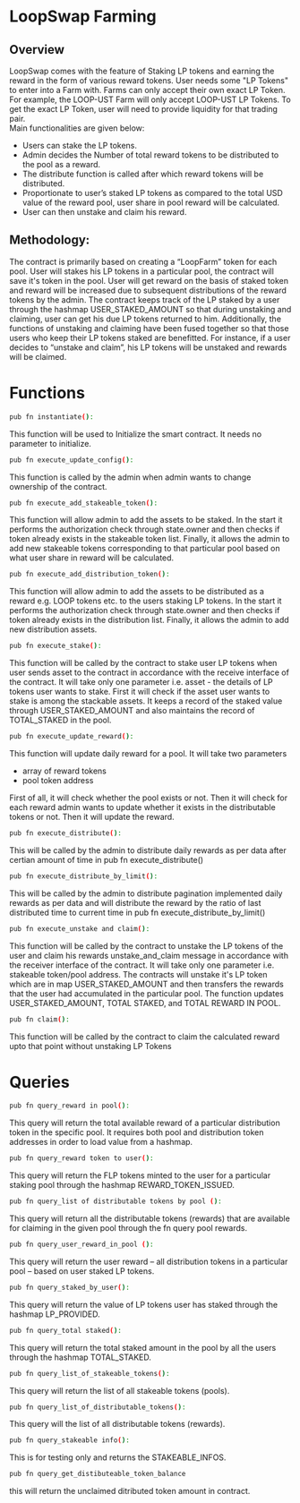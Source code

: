 # LoopSwap Farming

## Overview
  LoopSwap comes with the feature of Staking LP tokens and earning the reward in the 
form of various reward tokens. 
User needs some "LP Tokens" to enter into a Farm with. Farms can only accept their 
own exact LP Token. For example, the LOOP-UST Farm will only accept LOOP-UST 
LP Tokens. To get the exact LP Token, user will need to provide liquidity for that trading 
pair.  
Main functionalities are given below: 
-  Users can stake the LP tokens. 
-  Admin decides the Number of total reward tokens to be distributed to the pool 
as a reward. 
- The distribute function is called after which reward tokens will be distributed. 
- Proportionate to user’s staked LP tokens as compared to the total USD value of 
the reward pool, user share in pool reward will be calculated. 
-  User can then unstake and claim his reward. 

## Methodology:

  The contract is primarily based on creating a “LoopFarm” token for each pool. User 
will stakes his LP tokens in a particular pool, the contract will save it's token in the
pool. User will get reward on the basis of staked token and reward will be increased
due to subsequent distributions of the reward tokens by the admin. 
The contract keeps track of the LP staked by a user through the hashmap USER_STAKED_AMOUNT 
so that during unstaking and claiming, user can get his due LP tokens returned to him. 
Additionally, the functions of unstaking and claiming have been fused together so that 
those users who keep their LP tokens staked are benefitted. For instance, if a user 
decides to “unstake and claim”, his LP tokens will be unstaked and rewards will be 
claimed.


# Functions

```sh
pub fn instantiate():
```

This function will be used to Initialize the smart contract. It needs no parameter to 
initialize. 

```sh
pub fn execute_update_config():
```

This function is called by the admin when admin wants to change ownership of the 
contract.

```sh
pub fn execute_add_stakeable_token():
```
This function will allow admin to add the assets to be staked. In the start it performs the 
authorization check through state.owner and then checks if token already exists in 
the stakeable token list. Finally, it allows the admin to add new stakeable tokens 
corresponding to that particular pool based on what user share in reward will be calculated.

```sh
pub fn execute_add_distribution_token():
```
This function will allow admin to add the assets to be distributed as a reward e.g. LOOP 
tokens etc. to the users staking LP tokens. In the start it performs the authorization check 
through state.owner and then checks if token already exists in the distribution list. 
Finally, it allows the admin to add new distribution assets.

```sh
pub fn execute_stake():
```
This function will be called by the contract to stake user LP tokens when user sends 
asset to the contract in accordance with the receive interface of the contract. 
It will take only one parameter i.e. asset - the details of LP tokens user wants to stake. 
First it will check if the asset user wants to stake is among the stackable assets. It keeps 
a record of the staked value through USER_STAKED_AMOUNT and also maintains the record of 
TOTAL_STAKED in the pool. 

```sh
pub fn execute_update_reward():
```
This function will update daily reward for a pool. 
It will take two parameters  
- array of reward tokens 
- pool token address 
 
First of all, it will check whether the pool exists or not. Then it will check for each 
reward admin wants to update whether it exists in the distributable tokens or not. Then it
will update the reward.

```sh
pub fn execute_distribute():
```
This will be called by the admin to distribute daily rewards as per data after certian amount 
of time in pub fn execute_distribute()

```sh
pub fn execute_distribute_by_limit():
```
This will be called by the admin to distribute pagination implemented daily rewards as per data 
and will distribute the reward by the ratio of last distributed time to current time in pub fn 
execute_distribute_by_limit()


```sh
pub fn execute_unstake and claim():
```
This function will be called by the contract to unstake the LP tokens of the user and 
claim his rewards unstake_and_claim message in accordance with the receiver interface of the 
contract. 
It will take only one parameter i.e. stakeable token/pool address. The contracts will unstake
it's LP token which are in map USER_STAKED_AMOUNT and then transfers the rewards 
that the user had accumulated in the particular pool. 
The function updates USER_STAKED_AMOUNT, TOTAL STAKED, and TOTAL REWARD IN POOL. 

```sh
pub fn claim():
```
This function will be called by the contract to claim the calculated reward upto that point without
unstaking LP Tokens


# Queries

```sh
pub fn query_reward in pool():
```
This query will return the total available reward of a particular distribution token in the 
specific pool. It requires both pool and distribution token addresses in order to 
load value from a hashmap.

```sh
pub fn query_reward token to user():
```
This query will return the FLP tokens minted to the user for a particular staking pool 
through the hashmap REWARD_TOKEN_ISSUED.

```sh
pub fn query_list of distributable tokens by pool ():
```
This query will return all the distributable tokens (rewards) that are available for 
claiming in the given pool through the fn query pool rewards.

```sh
pub fn query_user_reward_in_pool ():
```
This query will return the user reward – all distribution tokens in a particular pool – 
based on user staked LP tokens.

```sh
pub fn query_staked_by_user():
```
This query will return the value of LP tokens user has staked through the hashmap 
LP_PROVIDED.

```sh
pub fn query_total staked():
```
This query will return the total staked amount in the pool by all the users through the 
hashmap TOTAL_STAKED.


```sh
pub fn query_list_of_stakeable_tokens(): 
```
This query will return the list of all stakeable tokens (pools).

```sh
pub fn query_list_of_distributable_tokens():
```
This query will the list of all distributable tokens (rewards).

```sh
pub fn query_stakeable info(): 
```
This is for testing only and returns the STAKEABLE_INFOS.

```sh
pub fn query_get_distibuteable_token_balance
```
this will return the unclaimed ditributed token amount in contract.

